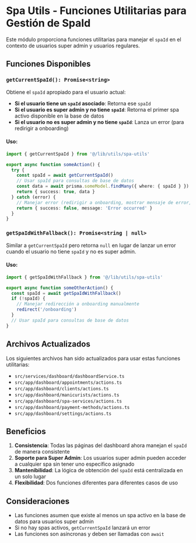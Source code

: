 # Spa Utils - Funciones Utilitarias para Gestión de SpaId

Este módulo proporciona funciones utilitarias para manejar el `spaId` en el contexto de usuarios super admin y usuarios regulares.

## Funciones Disponibles

### `getCurrentSpaId(): Promise<string>`

Obtiene el `spaId` apropiado para el usuario actual:

- **Si el usuario tiene un `spaId` asociado**: Retorna ese `spaId`
- **Si el usuario es super admin y no tiene `spaId`**: Retorna el primer spa activo disponible en la base de datos
- **Si el usuario no es super admin y no tiene `spaId`**: Lanza un error (para redirigir a onboarding)

#### Uso:
```typescript
import { getCurrentSpaId } from '@/lib/utils/spa-utils'

export async function someAction() {
  try {
    const spaId = await getCurrentSpaId()
    // Usar spaId para consultas de base de datos
    const data = await prisma.someModel.findMany({ where: { spaId } })
    return { success: true, data }
  } catch (error) {
    // Manejar error (redirigir a onboarding, mostrar mensaje de error, etc.)
    return { success: false, message: 'Error occurred' }
  }
}
```

### `getSpaIdWithFallback(): Promise<string | null>`

Similar a `getCurrentSpaId` pero retorna `null` en lugar de lanzar un error cuando el usuario no tiene `spaId` y no es super admin.

#### Uso:
```typescript
import { getSpaIdWithFallback } from '@/lib/utils/spa-utils'

export async function someOtherAction() {
  const spaId = await getSpaIdWithFallback()
  if (!spaId) {
    // Manejar redirección a onboarding manualmente
    redirect('/onboarding')
  }
  // Usar spaId para consultas de base de datos
}
```

## Archivos Actualizados

Los siguientes archivos han sido actualizados para usar estas funciones utilitarias:

- `src/services/dashboard/dashboardService.ts`
- `src/app/dashboard/appointments/actions.ts`
- `src/app/dashboard/clients/actions.ts`
- `src/app/dashboard/manicurists/actions.ts`
- `src/app/dashboard/spa-services/actions.ts`
- `src/app/dashboard/payment-methods/actions.ts`
- `src/app/dashboard/settings/actions.ts`

## Beneficios

1. **Consistencia**: Todas las páginas del dashboard ahora manejan el `spaId` de manera consistente
2. **Soporte para Super Admin**: Los usuarios super admin pueden acceder a cualquier spa sin tener uno específico asignado
3. **Mantenibilidad**: La lógica de obtención del `spaId` está centralizada en un solo lugar
4. **Flexibilidad**: Dos funciones diferentes para diferentes casos de uso

## Consideraciones

- Las funciones asumen que existe al menos un spa activo en la base de datos para usuarios super admin
- Si no hay spas activos, `getCurrentSpaId` lanzará un error
- Las funciones son asíncronas y deben ser llamadas con `await`
